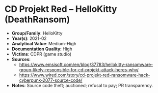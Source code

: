 # CD Projekt Red – HelloKitty (DeathRansom)
- **Group/Family**: HelloKitty
- **Year(s)**: 2021-02
- **Analytical Value**: Medium-High
- **Documentation Quality**: High
- **Victims**: CDPR (game studio)
- **Sources**:
  - https://www.emsisoft.com/en/blog/37783/hellokitty-ransomware-group-likely-responsible-for-cd-projekt-attack-heres-why/
  - https://www.wired.com/story/cd-projekt-red-ransomware-hack-cyberpunk-2077-source-code/
- **Notes**: Source code theft; auctioned; refusal to pay; PR transparency.
